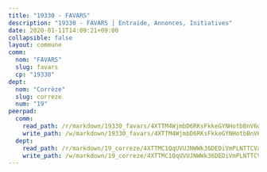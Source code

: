```yaml
---
title: "19330 - FAVARS"
description: "19330 - FAVARS | Entraide, Annonces, Initiatives"
date: 2020-01-11T14:09:21+09:00
collapsible: false
layout: commune
comm:
  nom: "FAVARS"
  slug: favars
  cp: "19330"
dept:
  nom: "Corrèze"
  slug: correze
  num: "19"
peerpad:
  comm:
    read_path: /r/markdown/19330_favars/4XTTM4WjmbD6RKsFkkeGYNHotbBnV6g1pN2DJXJmEx1Dgm4ow
    write_path: /w/markdown/19330_favars/4XTTM4WjmbD6RKsFkkeGYNHotbBnV6g1pN2DJXJmEx1Dgm4ow-K3TgTuvbYRxwqFn1mvAEDqtNP3RJSytu9RxAsVAVK7CSemX8iVQmaQJjcjxUhLq9MKUZ4nqXvHakHY2E5J9KCWgMoK7BKptB2FxauQ5caJgLMuQNVpVNLT12n9J2ccMAEGWQgxD3
  dept:
    read_path: /r/markdown/19_correze/4XTTMC1QqUVUJNWWk36DEDiVmPLNTTCVay5E5gwEvpSf36VsS
    write_path: /w/markdown/19_correze/4XTTMC1QqUVUJNWWk36DEDiVmPLNTTCVay5E5gwEvpSf36VsS-K3TgUzu4fqyixiBZaA5Ejd2iCC9xJnV2MqYc8L2r22c4qVWWx9VnJmMAAFTQjLmwLDBGZ9pgHdAtPGZHV6pZb6y2bhgaqXFUJ1Fp1QgihzJpszTr9ow8JcXoeYzTUZfY7Rzzn9sS
---
```


